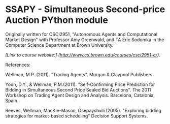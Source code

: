 SSAPY - Simultaneous Second-price Auction PYthon module
=======================================================

Originally written for CSCI2951, "Autonomous Agents and Computational Market Design"
with Professor Amy Greenwald, and TA Eric Sodomka in the Computer Science Department at Brown University.

*[Link to course website:] (http://www.cs.brown.edu/courses/csci2951-c/).*

References:

Wellman, M.P. (2011). "Trading Agents". Morgan & Claypool Publishers

Yoon, D.Y., & Wellman, P.M.(2011). "Self-Confirming Price Prediction for Bidding in Simultaneous Second
Price Sealed Bid Auctions". The 2011 Workshop on Trading Agent Design and Analysis. Barcelona, Catalonia, Spain.

Reeves, Wellman, MacKie-Mason, Osepayshvili (2005). "Exploring bidding strategies for market-based scheduling"
Decision Support Systems.